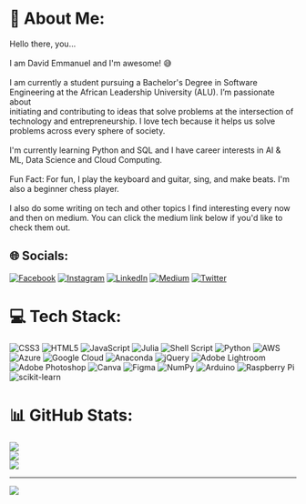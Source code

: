 # 💫 About Me:
Hello there, you...<br><br>I am David Emmanuel and I'm awesome! 😅<br><br>I am currently a student pursuing a Bachelor's Degree in Software Engineering at the African Leadership University (ALU). I’m passionate about<br>initiating and contributing to ideas that solve problems at the intersection of technology and entrepreneurship. I love tech because it helps us solve problems across every sphere of society.<br><br>I'm currently learning Python and SQL and I have career interests in AI & ML, Data Science and Cloud Computing.<br><br>Fun Fact: For fun, I play the keyboard and guitar, sing, and make beats. I'm also a beginner chess player.<br><br>I also do some writing on tech and other topics I find interesting every now and then on medium. You can click the medium link below if you'd like to check them out.


## 🌐 Socials:
[![Facebook](https://img.shields.io/badge/Facebook-%231877F2.svg?logo=Facebook&logoColor=white)](https://facebook.com/https://www.facebook.com/sirdavidemmanuel) [![Instagram](https://img.shields.io/badge/Instagram-%23E4405F.svg?logo=Instagram&logoColor=white)](https://instagram.com/iamthedavidleads) [![LinkedIn](https://img.shields.io/badge/LinkedIn-%230077B5.svg?logo=linkedin&logoColor=white)](https://linkedin.com/in/https://www.linkedin.com/in/iamthethedavidleads) [![Medium](https://img.shields.io/badge/Medium-12100E?logo=medium&logoColor=white)](https://medium.com/@thedavidleads) [![Twitter](https://img.shields.io/badge/Twitter-%231DA1F2.svg?logo=Twitter&logoColor=white)](https://twitter.com/@AlwaysYakong) 

# 💻 Tech Stack:
![CSS3](https://img.shields.io/badge/css3-%231572B6.svg?style=for-the-badge&logo=css3&logoColor=white) ![HTML5](https://img.shields.io/badge/html5-%23E34F26.svg?style=for-the-badge&logo=html5&logoColor=white) ![JavaScript](https://img.shields.io/badge/javascript-%23323330.svg?style=for-the-badge&logo=javascript&logoColor=%23F7DF1E) 	![Julia](https://img.shields.io/badge/-Julia-9558B2?style=for-the-badge&logo=julia&logoColor=white) ![Shell Script](https://img.shields.io/badge/shell_script-%23121011.svg?style=for-the-badge&logo=gnu-bash&logoColor=white) ![Python](https://img.shields.io/badge/python-3670A0?style=for-the-badge&logo=python&logoColor=ffdd54) ![AWS](https://img.shields.io/badge/AWS-%23FF9900.svg?style=for-the-badge&logo=amazon-aws&logoColor=white) ![Azure](https://img.shields.io/badge/azure-%230072C6.svg?style=for-the-badge&logo=azure-devops&logoColor=white) ![Google Cloud](https://img.shields.io/badge/Google%20Cloud-%234285F4.svg?style=for-the-badge&logo=google-cloud&logoColor=white) ![Anaconda](https://img.shields.io/badge/Anaconda-%2344A833.svg?style=for-the-badge&logo=anaconda&logoColor=white) ![jQuery](https://img.shields.io/badge/jquery-%230769AD.svg?style=for-the-badge&logo=jquery&logoColor=white) ![Adobe Lightroom](https://img.shields.io/badge/Adobe%20Lightroom-31A8FF.svg?style=for-the-badge&logo=Adobe%20Lightroom&logoColor=white) ![Adobe Photoshop](https://img.shields.io/badge/adobephotoshop-%2331A8FF.svg?style=for-the-badge&logo=adobephotoshop&logoColor=white) ![Canva](https://img.shields.io/badge/Canva-%2300C4CC.svg?style=for-the-badge&logo=Canva&logoColor=white) 	![Figma](https://img.shields.io/badge/figma-%23F24E1E.svg?style=for-the-badge&logo=figma&logoColor=white) ![NumPy](https://img.shields.io/badge/numpy-%23013243.svg?style=for-the-badge&logo=numpy&logoColor=white) ![Arduino](https://img.shields.io/badge/-Arduino-00979D?style=for-the-badge&logo=Arduino&logoColor=white) ![Raspberry Pi](https://img.shields.io/badge/-RaspberryPi-C51A4A?style=for-the-badge&logo=Raspberry-Pi) ![scikit-learn](https://img.shields.io/badge/scikit--learn-%23F7931E.svg?style=for-the-badge&logo=scikit-learn&logoColor=white)
# 📊 GitHub Stats:
![](https://github-readme-stats.vercel.app/api?username=thedavidemmanuel&theme=algolia&hide_border=false&include_all_commits=false&count_private=false)<br/>
![](https://github-readme-streak-stats.herokuapp.com/?user=thedavidemmanuel&theme=algolia&hide_border=false)<br/>
![](https://github-readme-stats.vercel.app/api/top-langs/?username=thedavidemmanuel&theme=algolia&hide_border=false&include_all_commits=false&count_private=false&layout=compact)

---
[![](https://visitcount.itsvg.in/api?id=thedavidemmanuel&icon=0&color=8)](https://visitcount.itsvg.in)
